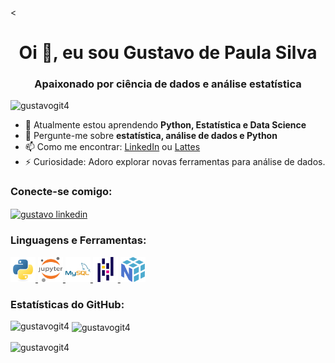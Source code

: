 <<h1 align="center">Oi 👋, eu sou Gustavo de Paula Silva</h1>
<h3 align="center">Apaixonado por ciência de dados e análise estatística</h3>

<p align="left"> <img src="https://komarev.com/ghpvc/?username=gustavogit4&label=Profile%20views&color=0e75b6&style=flat" alt="gustavogit4" /> </p>

- 🌱 Atualmente estou aprendendo **Python, Estatística e Data Science**  
- 💬 Pergunte-me sobre **estatística, análise de dados e Python**  
- 📫 Como me encontrar: [LinkedIn](https://linkedin.com/in/gustavo-de-paula-silva-804463236) ou [Lattes](http://lattes.cnpq.br/1739937477939798)  
- ⚡ Curiosidade: Adoro explorar novas ferramentas para análise de dados.

<h3 align="left">Conecte-se comigo:</h3>
<p align="left">
<a href="https://linkedin.com/in/gustavo-de-paula-silva-804463236" target="blank"><img align="center" src="https://cdn.jsdelivr.net/npm/simple-icons@3.0.1/icons/linkedin.svg" alt="gustavo linkedin" height="30" width="40" /></a>
</p>

<h3 align="left">Linguagens e Ferramentas:</h3>
<p align="left"> 
    <a href="https://www.python.org" target="_blank"> <img src="https://raw.githubusercontent.com/devicons/devicon/master/icons/python/python-original.svg" alt="python" width="40" height="40"/> </a> 
    <a href="https://jupyter.org/" target="_blank"> <img src="https://raw.githubusercontent.com/devicons/devicon/master/icons/jupyter/jupyter-original-wordmark.svg" alt="jupyter" width="40" height="40"/> </a>
    <a href="https://www.mysql.com/" target="_blank"> <img src="https://raw.githubusercontent.com/devicons/devicon/master/icons/mysql/mysql-original-wordmark.svg" alt="mysql" width="40" height="40"/> </a>
    <a href="https://pandas.pydata.org/" target="_blank"> <img src="https://raw.githubusercontent.com/devicons/devicon/master/icons/pandas/pandas-original.svg" alt="pandas" width="40" height="40"/> </a>
    <a href="https://numpy.org/" target="_blank"> <img src="https://raw.githubusercontent.com/devicons/devicon/master/icons/numpy/numpy-original.svg" alt="numpy" width="40" height="40"/> </a> 
</p>

<h3 align="left">Estatísticas do GitHub:</h3>
<p><img align="left" src="https://github-readme-stats.vercel.app/api/top-langs?username=gustavogit4&show_icons=true&locale=en&layout=compact" alt="gustavogit4" /></p>

<p>&nbsp;<img align="center" src="https://github-readme-stats.vercel.app/api?username=gustavogit4&show_icons=true&locale=en" alt="gustavogit4" /></p>

<p><img align="center" src="https://github-readme-streak-stats.herokuapp.com/?user=gustavogit4&" alt="gustavogit4" /></p>
